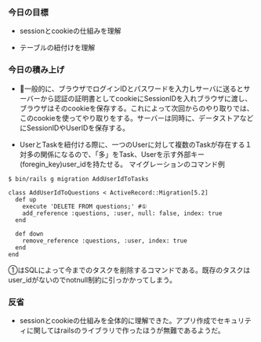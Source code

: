 ### 今日の目標
- sessionとcookieの仕組みを理解

- テーブルの紐付けを理解
 
### 今日の積み上げ
- 一般的に、ブラウザでログインIDとパスワードを入力しサーバに送るとサーバーから認証の証明書としてcookieにSessionIDを入れブラウザに渡し、ブラウザはそのcookieを保存する。これによって次回からのやり取りでは、このcookieを使ってやり取りをする。サーバーは同時に、データストアなどにSessionIDやUserIDを保存する。

- UserとTaskを紐付ける際に、一つのUserに対して複数のTaskが存在する１対多の関係になるので、「多」をTask、Userを示す外部キー(foregin_key)user_idを持たせる。
マイグレーションのコマンド例
```
$ bin/rails g migration AddUserIdToTasks
```
```
class AddUserIdToQuestions < ActiveRecord::Migration[5.2]
  def up
    execute 'DELETE FROM questions;' #①
    add_reference :questions, :user, null: false, index: true
  end

  def down
    remove_reference :questions, :user, index: true
  end
end
```
①はSQLによって今までのタスクを削除するコマンドである。既存のタスクはuser_idがないのでnotnull制約に引っかかってしまう。

### 反省
- sessionとcookieの仕組みを全体的に理解できた。アプリ作成でセキュリティに関してはrailsのライブラリで作ったほうが無難であるようだ。